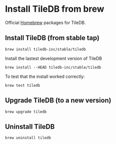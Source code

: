 # Install TileDB from brew

Official [Homebrew](https://brew.sh/) packages for TileDB.

## Install TileDB (from stable tap)

```
brew install tiledb-inc/stable/tiledb
```

Install the lastest development version of TileDB

```
brew install --HEAD tiledb-inc/stable/tiledb
```

To test that the install worked correctly:

```
brew test tiledb
```

## Upgrade TileDB (to a new version)

```
brew upgrade tiledb
```

## Uninstall TileDB

```
brew uninstall tiledb
```
